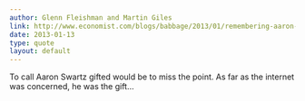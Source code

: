 ```yaml
---
author: Glenn Fleishman and Martin Giles
link: http://www.economist.com/blogs/babbage/2013/01/remembering-aaron-swartz
date: 2013-01-13
type: quote
layout: default
---
```

To call Aaron Swartz gifted would be to miss the point. As far as the internet was concerned, he was the gift…
